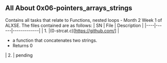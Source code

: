 ## All About 0x06-pointers_arrays_strings ##

Contains all tasks that relate to Functions, nested loops - Month 2 Week 1 of ALXSE.
The files contained are as follows:
| SN | File | Description |
|----|------|-------------|
| 1. |(0-strcat.c)[https://github.com/] | <ul><li> a function that concatenates two strings.<br/><li>Returns 0</ul>
| 2. | pending